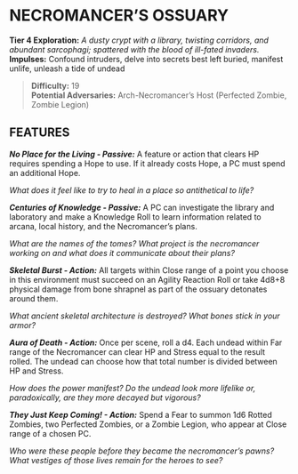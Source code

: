 # NECROMANCER’S OSSUARY

**Tier 4 Exploration:** *A dusty crypt with a library, twisting corridors, and abundant sarcophagi; spattered with the blood of ill-fated invaders.*  
**Impulses:** Confound intruders, delve into secrets best left buried, manifest unlife, unleash a tide of undead

> **Difficulty:** 19  
> **Potential Adversaries:** Arch-Necromancer’s Host (Perfected Zombie, Zombie Legion)

## FEATURES

***No Place for the Living - Passive:*** A feature or action that clears HP requires spending a Hope to use. If it already costs Hope, a PC must spend an additional Hope.

  *What does it feel like to try to heal in a place so antithetical to life?*

***Centuries of Knowledge - Passive:*** A PC can investigate the library and laboratory and make a Knowledge Roll to learn information related to arcana, local history, and the Necromancer’s plans.

  *What are the names of the tomes? What project is the necromancer working on and what does it communicate about their plans?*

***Skeletal Burst - Action:*** All targets within Close range of a point you choose in this environment must succeed on an Agility Reaction Roll or take 4d8+8 physical damage from bone shrapnel as part of the ossuary detonates around them.

  *What ancient skeletal architecture is destroyed? What bones stick in your armor?*

***Aura of Death - Action:*** Once per scene, roll a d4. Each undead within Far range of the Necromancer can clear HP and Stress equal to the result rolled. The undead can choose how that total number is divided between HP and Stress.

  *How does the power manifest? Do the undead look more lifelike or, paradoxically, are they more decayed but vigorous?*

***They Just Keep Coming! - Action:*** Spend a Fear to summon 1d6 Rotted Zombies, two Perfected Zombies, or a Zombie Legion, who appear at Close range of a chosen PC.

  *Who were these people before they became the necromancer’s pawns? What vestiges of those lives remain for the heroes to see?*
